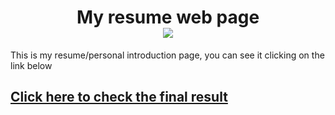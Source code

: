 <h1 align="center">
  My resume web page<br>
  <img src="assets/img/preview.png"/>
</h1>
This is my resume/personal introduction page, you can see it clicking on the link below

## [Click here to check the final result](https://raelmartinss.github.io)
